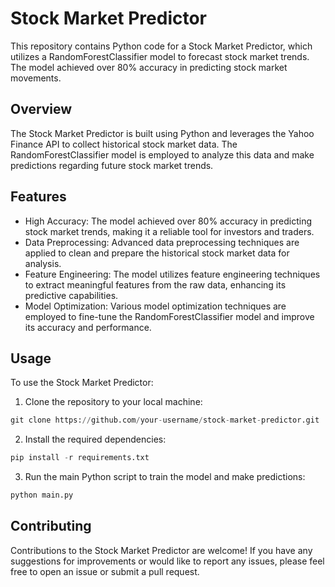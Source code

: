 # Stock Market Predictor
This repository contains Python code for a Stock Market Predictor, which utilizes a RandomForestClassifier model to forecast stock market trends. The model achieved over 80% accuracy in predicting stock market movements.

## Overview
The Stock Market Predictor is built using Python and leverages the Yahoo Finance API to collect historical stock market data. The RandomForestClassifier model is employed to analyze this data and make predictions regarding future stock market trends.

## Features
- High Accuracy: The model achieved over 80% accuracy in predicting stock market trends, making it a reliable tool for investors and traders.
- Data Preprocessing: Advanced data preprocessing techniques are applied to clean and prepare the historical stock market data for analysis.
- Feature Engineering: The model utilizes feature engineering techniques to extract meaningful features from the raw data, enhancing its predictive capabilities.
- Model Optimization: Various model optimization techniques are employed to fine-tune the RandomForestClassifier model and improve its accuracy and performance.

## Usage
To use the Stock Market Predictor:

1. Clone the repository to your local machine:
```python
git clone https://github.com/your-username/stock-market-predictor.git
```

2. Install the required dependencies:
```python
pip install -r requirements.txt
```

3. Run the main Python script to train the model and make predictions:
```python
python main.py
```

## Contributing
Contributions to the Stock Market Predictor are welcome! If you have any suggestions for improvements or would like to report any issues, please feel free to open an issue or submit a pull request.
